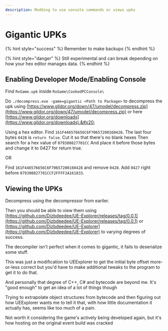 ```yaml
---
description: Modding to use console commands or views upks
---
```


# Gigantic UPKs

{% hint style="success" %}
Remember to make backups
{% endhint %}

{% hint style="danger" %}
Still experimental and can break depending on how your hex editor manages data.
{% endhint %}

## Enabling Developer Mode/Enabling Console

Find `RxGame.upk` inside `RxGame\CookedPCConsole\`

Do `./decompress.exe -game=gigantic <Path to Package>` to decompress the upk using [https://www.gildor.org/down/47/umodel/decompress.zip](https://www.gildor.org/down/47/umodel/decompress.zip) or here [https://www.gildor.org/downloads](https://www.gildor.org/downloads).&#x20;

Using a hex editor. Find `161F446576656C6F70657200160428`**.** The last four bytes `0428` is `return false`. Cut it so that there's no blank hexes Then search for a hex value of `079300827701CC` And place it before those bytes and change it to 0427 for return true.

OR

Find `161F446576656C6F70657200160428` and remove `0428`. Add `0427` right before `079300827701CCF2FFFF2A161833`.

## Viewing the UPKs

Decompress using the decompressor from eariler.

Then you should be able to view them using [https://github.com/Dizbdeedee/UE-Explorer/releases/tag/0.0.1](https://github.com/Dizbdeedee/UE-Explorer/releases/tag/0.0.1) or  [https://github.com/Dizbdeedee/UE-Explorer](https://github.com/Dizbdeedee/UE-Explorer) to varying degrees of success.

The decompiler isn't perfect when it comes to gigantic, it fails to deserialize some stuff.

This was just a modification to UEExplorer to get the initial byte offset more-or-less correct but you'd have to make additional tweaks to the program to get it to do that.

And personally that degree of C++, C# and bytecode are beyond me. It's "good enough" to get an idea of a lot of things though

Trying to extrapolate object structures from bytecode and then figuring out how UEExplorer wants me to tell it that, with how little documentation it actually has, seems like too much of a pain.

Not worth it considering the game's actively being developed again, but it's how hosting on the original event build was cracked
